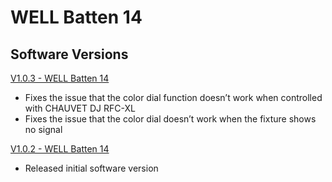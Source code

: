 # WELL Batten 14

## Software Versions

[V1.0.3 - WELL Batten 14](https://github.com/Chauvet-Pro/WELLBATTEN14/blob/e336616273f9188a47228bd9f84a16d585b3ba20/firmware/V1.0.3.zip)
- Fixes the issue that the color dial function doesn’t work when controlled with CHAUVET DJ RFC-XL
- Fixes the issue that the color dial doesn’t work when the fixture shows no signal

[V1.0.2 - WELL Batten 14](https://github.com/Chauvet-Pro/WELLBATTEN14/blob/main/firmware/V1.0.2.zip)
- Released initial software version
